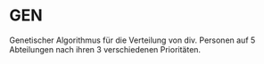 # GEN
Genetischer Algorithmus für die Verteilung von div. Personen auf 5 Abteilungen nach ihren 3 verschiedenen Prioritäten.
